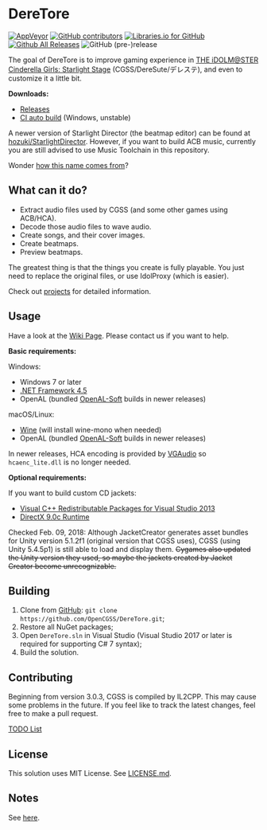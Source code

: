 # DereTore

[![AppVeyor](https://img.shields.io/appveyor/ci/hozuki/deretore-avoh8.svg)](https://ci.appveyor.com/project/hozuki/deretore-avoh8)
[![GitHub contributors](https://img.shields.io/github/contributors/OpenCGSS/DereTore.svg)](https://github.com/OpenCGSS/DereTore/graphs/contributors)
[![Libraries.io for GitHub](https://img.shields.io/librariesio/github/OpenCGSS/DereTore.svg)](https://github.com/OpenCGSS/DereTore)
[![Github All Releases](https://img.shields.io/github/downloads/OpenCGSS/DereTore/total.svg)](https://github.com/OpenCGSS/DereTore/releases)
![GitHub (pre-)release](https://img.shields.io/github/release/OpenCGSS/DereTore/all.svg)

The goal of DereTore is to improve gaming experience in [THE iDOLM@STER Cinderella Girls: Starlight Stage](http://www.project-imas.com/wiki/THE_iDOLM@STER_Cinderella_Girls%3A_Starlight_Stage)
(CGSS/DereSute/デレステ), and even to customize it a little bit.

**Downloads:**

- [Releases](https://github.com/OpenCGSS/DereTore/releases)
- [CI auto build](https://ci.appveyor.com/api/projects/hozuki/deretore-avoh8/artifacts/deretore-toolkit-latest.zip) (Windows, unstable)

A newer version of Starlight Director (the beatmap editor) can be found at [hozuki/StarlightDirector](https://github.com/hozuki/StarlightDirector). However, if you
want to build ACB music, currently you are still advised to use Music Toolchain in this repository.

Wonder [how this name comes from](docs/Notes.md#the-name)?

## What can it do?

- Extract audio files used by CGSS (and some other games using ACB/HCA).
- Decode those audio files to wave audio.
- Create songs, and their cover images.
- Create beatmaps.
- Preview beatmaps.

The greatest thing is that the things you create is fully playable. You just need to
replace the original files, or use IdolProxy (which is easier).

Check out [projects](docs/Projects.md) for detailed information.

## Usage

Have a look at the [Wiki Page](https://github.com/OpenCGSS/DereTore/wiki). Please contact us if you want to help.

**Basic requirements:**

Windows:

  - Windows 7 or later
  - [.NET Framework 4.5](https://www.microsoft.com/en-us/download/details.aspx?id=42642)
  - OpenAL (bundled [OpenAL-Soft](https://github.com/kcat/openal-soft) builds in newer releases)

macOS/Linux:

  - [Wine](https://www.winehq.org/download) (will install wine-mono when needed)
  - OpenAL (bundled [OpenAL-Soft](https://github.com/kcat/openal-soft) builds in newer releases)

In newer releases, HCA encoding is provided by [VGAudio](https://github.com/Thealexbarney/VGAudio) so `hcaenc_lite.dll` is no longer needed.

**Optional requirements:**

If you want to build custom CD jackets:

- [Visual C++ Redistributable Packages for Visual Studio 2013](https://www.microsoft.com/en-us/download/details.aspx?id=40784)
- [DirectX 9.0c Runtime](https://www.microsoft.com/en-us/download/details.aspx?id=8109)

Checked Feb. 09, 2018: Although JacketCreator generates asset bundles for Unity version 5.1.2f1 (original version that CGSS uses),
CGSS (using Unity 5.4.5p1) is still able to load and display them.
<del>Cygames also updated the Unity version they used, so maybe the jackets created by Jacket Creator become unrecognizable.</del>

## Building

1. Clone from [GitHub](https://github.com/OpenCGSS/DereTore.git): `git clone https://github.com/OpenCGSS/DereTore.git`;
2. Restore all NuGet packages;
3. Open `DereTore.sln` in Visual Studio (Visual Studio 2017 or later is required for supporting C# 7 syntax);
4. Build the solution.

## Contributing

Beginning from version 3.0.3, CGSS is compiled by IL2CPP. This may cause some problems in the future.
If you feel like to track the latest changes, feel free to make a pull request.

[TODO List](docs/TODO.md)

## License

This solution uses MIT License. See [LICENSE.md](LICENSE.md).

## Notes

See [here](docs/Notes.md).
